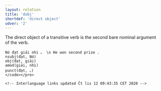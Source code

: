 ```yaml
---
layout: relation
title: 'dobj'
shortdef: 'direct object'
udver: '2'
---
```


The direct object of a transitive verb is the second bare nominal argument of the verb.

~~~ sdparse
Nó đạt giải nhì 。 \n He won second prize .
nsubj(đạt, Nó)
obj(đạt, giải)
amod(giải, nhì)
punct(đạt, 。)
</code></pre>

<!-- Interlanguage links updated Čt lis 12 09:43:35 CET 2020 -->
